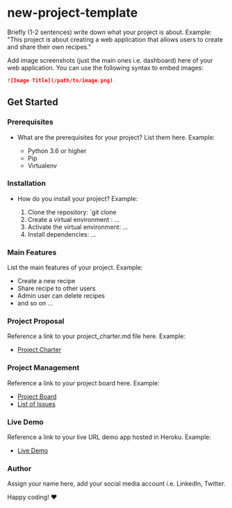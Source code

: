 # new-project-template

Briefly (1-2 sentences) write down what your project is about. Example: "This project is about creating a web application that allows users to create and share their own recipes."

Add image screenshots (just the main ones i.e. dashboard) here of your web application. You can use the following syntax to embed images:

```md
![Image Title](/path/to/image.png)
```

## Get Started

### Prerequisites

- What are the prerequisites for your project? List them here. Example:

  - Python 3.6 or higher
  - Pip
  - Virtualenv

### Installation

- How do you install your project? Example:

  1. Clone the repository: `git clone
  2. Create a virtual environment : ... 
  3. Activate the virtual environment: ...
  4. Install dependencies: ...

### Main Features

List the main features of your project. Example:

- Create a new recipe
- Share recipe to other users
- Admin user can delete recipes
- and so on ...

### Project Proposal

Reference a link to your project_charter.md file here. Example:

- [Project Charter](/project_charter.md)

### Project Management

Reference a link to your project board here. Example:

- [Project Board](https://github.com/users/janevalencia/projects/7/views/1) 
- [List of Issues](https://github.com/janevalencia/new-project-template/issues)

### Live Demo

Reference a link to your live URL demo app hosted in Heroku. Example:

- [Live Demo](https://new-project-template.herokuapp.com/)

### Author

Assign your name here, add your social media account i.e. LinkedIn, Twitter. 

Happy coding! :heart: